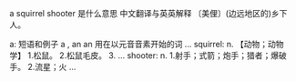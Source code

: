a squirrel shooter 是什么意思 
中文翻译与英英解释
 〔美俚〕(边远地区的)乡下人。
 
 
 a:    短语和例子 a , an an 用在以元音音素开始的词 ... 
 squirrel:    n. 【动物；动物学】 1.松鼠。 2.松鼠毛皮。 3. ... 
 shooter:    n. 1.射手；式箭；炮手；猎者；爆破手。 2.流星；火 ... 
 
